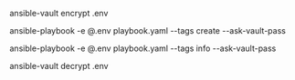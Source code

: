 ansible-vault encrypt .env

ansible-playbook -e @.env playbook.yaml --tags create --ask-vault-pass

ansible-playbook -e @.env playbook.yaml --tags info --ask-vault-pass

ansible-vault decrypt .env
